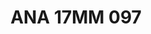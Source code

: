 ---
title: ANA 17MM 097
date: 
draft: false

# descripcion
description : Anillo de plata 925 y nácar

materials: Plata 925

color: 

dimensions: 17mm diámetro

code: 05-29-1363

type: "Anillos"

categories: []

price: $15.760,00

price_eftvo: $13.400,00

# Images
# first image will be shown in the product page
images:
  # - image: "images/path_to_image"
  # La ubicacion de las imagenes es imagenes/Anillos/Anillos.Nácar/05-29-1363-ana-17mm-097
  - image: "./images/anillos/nácar/05-29-1363-ana-17mm-097.jpg"
---